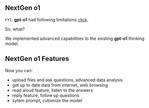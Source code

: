 ## NextGen o1

`FYI`: **gpt-o1** had following limitations [click](https://lablab.ai/blog/how-to-access-o1-models).

So, what?

We implemented advanced capabilities to the existing **gpt-o1** thinking model.

## NextGen o1 Features

Now you can:

- upload files and ask questions, advanced data analysis
- get up to date data from internet, web browsing
- read aloud feature, listen to the answers
- reply feature, follow up questions
- sytem prompt, cutomize the model
